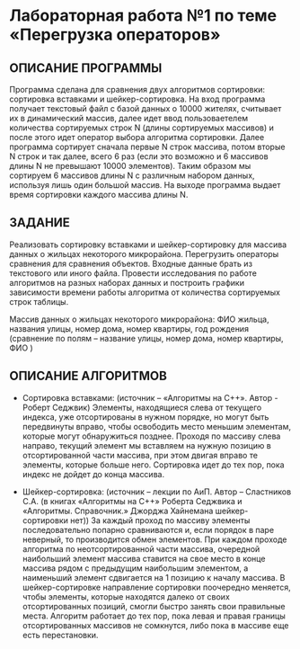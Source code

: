 # Лабораторная работа №1 по теме «Перегрузка операторов»

## ОПИСАНИЕ ПРОГРАММЫ

Программа сделана для сравнения двух алгоритмов сортировки: сортировка вставками и шейкер-сортировка. 
На вход программа получает текстовый файл с базой данных о 10000 жителях, считывает их в динамический массив, далее идет ввод пользоваетелем количества сортируемых строк N (длины сортируемых массивов) и после этого идет оператор выбора алгоритма сортировки. Далее программа сортирует сначала первые N строк массива, потом вторые N строк и так далее, всего 6 раз (если это возможно и 6 массивов длины N не превышают 10000 элементов). Таким образом мы сортируем 6 массивов длины N с различным набором данных, используя лишь один большой массив.
На выходе программа выдает время сортировки каждого массива длины N.


## ЗАДАНИЕ 

Реализовать сортировку вставками и шейкер-сортировку для массива данных о жильцах некоторого микрорайона. Перегрузить операторы сравнения для сравнения объектов. Входные данные брать из текстового или иного файла. Провести исследования по работе алгоритмов на разных наборах данных и построить графики зависимости времени работы алгоритма от количества сортируемых строк таблицы.

Массив данных о жильцах некоторого микрорайона: ФИО жильца,
названия улицы, номер дома, номер квартиры, год рождения
(сравнение по полям – название улицы, номер дома, номер
квартиры, ФИО )

## ОПИСАНИЕ АЛГОРИТМОВ
- Сортировка вставками: (источник – «Алгоритмы на C++».  Автор - Роберт Седжвик)
Элементы, находящиеся слева от текущего индекса, уже отсортированы в нужном порядке, но могут быть передвинуты вправо, чтобы освободить место меньшим элементам, которые могут обнаружиться позднее. Проходя по массиву слева направо, текущий элемент мы вставляем на нужную позицию в отсортированной части массива, при этом двигая вправо те элементы, которые больше него. Сортировка идет до тех пор, пока индекс не дойдет до конца массива.

- Шейкер-сортировка: (источник – лекции по АиП. Автор – Сластников С.А. (в книгах «Алгоритмы на C++» Роберта Седжвика и «Алгоритмы. Справочник.» Джорджа Хайнемана шейкер-сортировки нет))
За каждый проход по массиву элементы последовательно попарно сравниваются и, если порядок в паре неверный, то производится обмен элементов. При каждом проходе алгоритма по неотсортированной части массива, очередной наибольший элемент массива ставится на свое место в конце массива рядом с предыдущим наибольшим элементом, а наименьший элемент сдвигается на 1 позицию к началу массива. В шейкер-сортировке направление сортировки поочередно меняется, чтобы элементы, которые находятся далеко от своих отсортированных позиций, смогли быстро занять свои правильные места. Алгоритм работает до тех пор, пока левая и правая границы отсортированных массивов не сомкнутся, либо пока в массиве еще есть перестановки.
